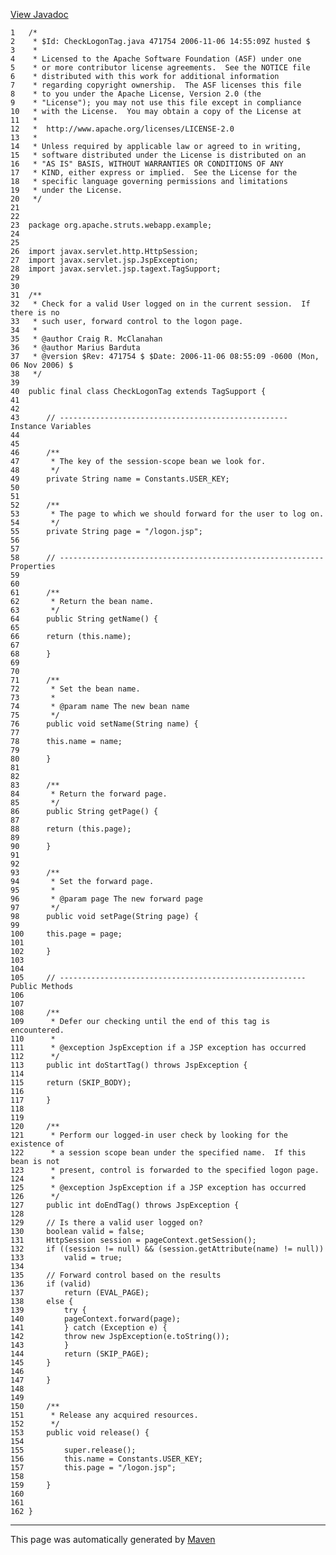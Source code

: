 [View Javadoc](../../../../../../apidocs/org/apache/struts/webapp/example/CheckLogonTag.html.md)


    1   /*
    2    * $Id: CheckLogonTag.java 471754 2006-11-06 14:55:09Z husted $
    3    *
    4    * Licensed to the Apache Software Foundation (ASF) under one
    5    * or more contributor license agreements.  See the NOTICE file
    6    * distributed with this work for additional information
    7    * regarding copyright ownership.  The ASF licenses this file
    8    * to you under the Apache License, Version 2.0 (the
    9    * "License"); you may not use this file except in compliance
    10   * with the License.  You may obtain a copy of the License at
    11   *
    12   *  http://www.apache.org/licenses/LICENSE-2.0
    13   *
    14   * Unless required by applicable law or agreed to in writing,
    15   * software distributed under the License is distributed on an
    16   * "AS IS" BASIS, WITHOUT WARRANTIES OR CONDITIONS OF ANY
    17   * KIND, either express or implied.  See the License for the
    18   * specific language governing permissions and limitations
    19   * under the License.
    20   */
    21  
    22  
    23  package org.apache.struts.webapp.example;
    24  
    25  
    26  import javax.servlet.http.HttpSession;
    27  import javax.servlet.jsp.JspException;
    28  import javax.servlet.jsp.tagext.TagSupport;
    29  
    30  
    31  /**
    32   * Check for a valid User logged on in the current session.  If there is no
    33   * such user, forward control to the logon page.
    34   *
    35   * @author Craig R. McClanahan
    36   * @author Marius Barduta
    37   * @version $Rev: 471754 $ $Date: 2006-11-06 08:55:09 -0600 (Mon, 06 Nov 2006) $
    38   */
    39  
    40  public final class CheckLogonTag extends TagSupport {
    41  
    42  
    43      // --------------------------------------------------- Instance Variables
    44  
    45  
    46      /**
    47       * The key of the session-scope bean we look for.
    48       */
    49      private String name = Constants.USER_KEY;
    50  
    51  
    52      /**
    53       * The page to which we should forward for the user to log on.
    54       */
    55      private String page = "/logon.jsp";
    56  
    57  
    58      // ----------------------------------------------------------- Properties
    59  
    60  
    61      /**
    62       * Return the bean name.
    63       */
    64      public String getName() {
    65  
    66      return (this.name);
    67  
    68      }
    69  
    70  
    71      /**
    72       * Set the bean name.
    73       *
    74       * @param name The new bean name
    75       */
    76      public void setName(String name) {
    77  
    78      this.name = name;
    79  
    80      }
    81  
    82  
    83      /**
    84       * Return the forward page.
    85       */
    86      public String getPage() {
    87  
    88      return (this.page);
    89  
    90      }
    91  
    92  
    93      /**
    94       * Set the forward page.
    95       *
    96       * @param page The new forward page
    97       */
    98      public void setPage(String page) {
    99  
    100     this.page = page;
    101 
    102     }
    103 
    104 
    105     // ------------------------------------------------------- Public Methods
    106 
    107 
    108     /**
    109      * Defer our checking until the end of this tag is encountered.
    110      *
    111      * @exception JspException if a JSP exception has occurred
    112      */
    113     public int doStartTag() throws JspException {
    114 
    115     return (SKIP_BODY);
    116 
    117     }
    118 
    119 
    120     /**
    121      * Perform our logged-in user check by looking for the existence of
    122      * a session scope bean under the specified name.  If this bean is not
    123      * present, control is forwarded to the specified logon page.
    124      *
    125      * @exception JspException if a JSP exception has occurred
    126      */
    127     public int doEndTag() throws JspException {
    128 
    129     // Is there a valid user logged on?
    130     boolean valid = false;
    131     HttpSession session = pageContext.getSession();
    132     if ((session != null) && (session.getAttribute(name) != null))
    133         valid = true;
    134 
    135     // Forward control based on the results
    136     if (valid)
    137         return (EVAL_PAGE);
    138     else {
    139         try {
    140         pageContext.forward(page);
    141         } catch (Exception e) {
    142         throw new JspException(e.toString());
    143         }
    144         return (SKIP_PAGE);
    145     }
    146 
    147     }
    148 
    149 
    150     /**
    151      * Release any acquired resources.
    152      */
    153     public void release() {
    154 
    155         super.release();
    156         this.name = Constants.USER_KEY;
    157         this.page = "/logon.jsp";
    158 
    159     }
    160 
    161 
    162 }

------------------------------------------------------------------------

This page was automatically generated by [Maven](http://maven.apache.org/)
